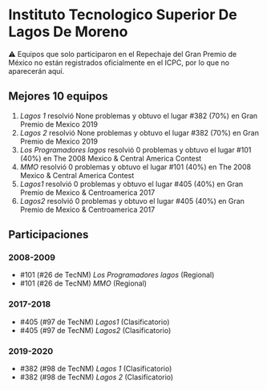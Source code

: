 # Instituto Tecnologico Superior De Lagos De Moreno

:warning: Equipos que solo participaron en el Repechaje del Gran Premio de México no están registrados oficialmente en el ICPC, por lo que no aparecerán aquí.

## Mejores 10 equipos

1. _Lagos 1_ resolvió None problemas y obtuvo el lugar #382 (70%) en Gran Premio de Mexico 2019
1. _Lagos 2_ resolvió None problemas y obtuvo el lugar #382 (70%) en Gran Premio de Mexico 2019
1. _Los Programadores lagos_ resolvió 0 problemas y obtuvo el lugar #101 (40%) en The 2008 Mexico & Central America Contest
1. _MMO_ resolvió 0 problemas y obtuvo el lugar #101 (40%) en The 2008 Mexico & Central America Contest
1. _Lagos1_ resolvió 0 problemas y obtuvo el lugar #405 (40%) en Gran Premio de Mexico & Centroamerica 2017
1. _Lagos2_ resolvió 0 problemas y obtuvo el lugar #405 (40%) en Gran Premio de Mexico & Centroamerica 2017

## Participaciones

### 2008-2009

- #101 (#26 de TecNM) _Los Programadores lagos_ (Regional)
- #101 (#26 de TecNM) _MMO_ (Regional)

### 2017-2018

- #405 (#97 de TecNM) _Lagos1_ (Clasificatorio)
- #405 (#97 de TecNM) _Lagos2_ (Clasificatorio)

### 2019-2020

- #382 (#98 de TecNM) _Lagos 1_ (Clasificatorio)
- #382 (#98 de TecNM) _Lagos 2_ (Clasificatorio)



